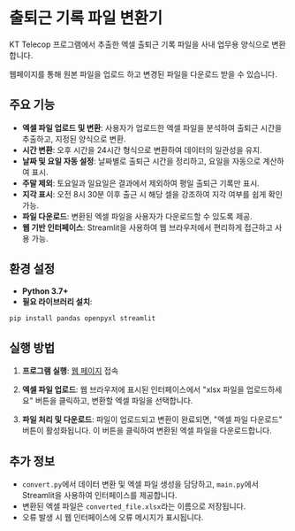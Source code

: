 # 출퇴근 기록 파일 변환기

KT Telecop 프로그램에서 추출한 엑셀 출퇴근 기록 파일을 사내 업무용 양식으로 변환합니다.

웹페이지를 통해 원본 파일을 업로드 하고 변경된 파일을 다운로드 받을 수 있습니다.

## 주요 기능

- **엑셀 파일 업로드 및 변환**: 사용자가 업로드한 엑셀 파일을 분석하여 출퇴근 시간을 추출하고, 지정된 양식으로 변환.
- **시간 변환**: 오후 시간을 24시간 형식으로 변환하여 데이터의 일관성을 유지.
- **날짜 및 요일 자동 설정**: 날짜별로 출퇴근 시간을 정리하고, 요일을 자동으로 계산하여 표시.
- **주말 제외**: 토요일과 일요일은 결과에서 제외하여 평일 출퇴근 기록만 표시.
- **지각 표시**: 오전 8시 30분 이후 출근 시 해당 셀을 강조하여 지각 여부를 쉽게 확인 가능.
- **파일 다운로드**: 변환된 엑셀 파일을 사용자가 다운로드할 수 있도록 제공.
- **웹 기반 인터페이스**: Streamlit을 사용하여 웹 브라우저에서 편리하게 접근하고 사용 가능.

## 환경 설정

- **Python 3.7+**
- **필요 라이브러리 설치**:

```bash
pip install pandas openpyxl streamlit
```

## 실행 방법

1.  **프로그램 실행**: [웹 페이지](https://mainpy-4eumirewbaz83fisvvcrkc.streamlit.app/) 접속

2.  **엑셀 파일 업로드**: 웹 브라우저에 표시된 인터페이스에서 "xlsx 파일을 업로드하세요" 버튼을 클릭하고, 변환할 엑셀 파일을 선택합니다.
3.  **파일 처리 및 다운로드**: 파일이 업로드되고 변환이 완료되면, "엑셀 파일 다운로드" 버튼이 활성화됩니다. 이 버튼을 클릭하여 변환된 엑셀 파일을 다운로드합니다.

## 추가 정보

- `convert.py`에서 데이터 변환 및 엑셀 파일 생성을 담당하고, `main.py`에서 Streamlit을 사용하여 인터페이스를 제공합니다.
- 변환된 엑셀 파일은 `converted_file.xlsx`라는 이름으로 저장됩니다.
- 오류 발생 시 웹 인터페이스에 오류 메시지가 표시됩니다.
